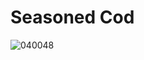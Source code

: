 # Seasoned Cod
![040048](https://user-images.githubusercontent.com/50277379/140711182-d94f7104-e146-4f4f-9066-1c5b99c341f0.jpg)
